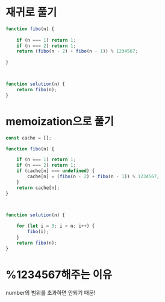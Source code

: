 # 재귀로 풀기
```js
function fibo(n) {
	
	if (n === 1) return 1;
	if (n === 2) return 1;
	return (fibo(n - 2) + fibo(n - 1)) % 1234567;

}

  

function solution(n) {
	return fibo(n);
}
```



# memoization으로 풀기
```js
const cache = [];

function fibo(n) {

	if (n === 1) return 1;
	if (n === 2) return 1;
	if (cache[n] === undefined) {
		cache[n] = (fibo(n - 2) + fibo(n - 1)) % 1234567;
	}
	return cache[n];
}

  

function solution(n) {

	for (let i = 3; i < n; i++) {
		fibo(i);
	}
	return fibo(n);
}
```


# %1234567해주는 이유
number의 범위를 초과하면 안되기 때문!
